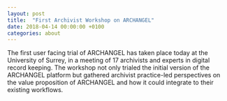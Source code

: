 ```yaml
---
layout: post
title:  "First Archivist Workshop on ARCHANGEL"
date: 2018-04-14 00:00:00 +0100
categories: about
---
```


The first user facing trial of ARCHANGEL has taken place today at the University of Surrey, in a meeting of 17 archivists and experts in digital record keeping.  The workshop not only trialed the initial version of the ARCHANGEL platform but gathered archivist practice-led perspectives on the value proposition of ARCHANGEL and how it could integrate to their existing workflows.